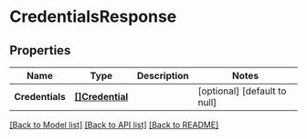# CredentialsResponse

## Properties
Name | Type | Description | Notes
------------ | ------------- | ------------- | -------------
**Credentials** | [**[]Credential**](Credential.md) |  | [optional] [default to null]

[[Back to Model list]](../README.md#documentation-for-models) [[Back to API list]](../README.md#documentation-for-api-endpoints) [[Back to README]](../README.md)


